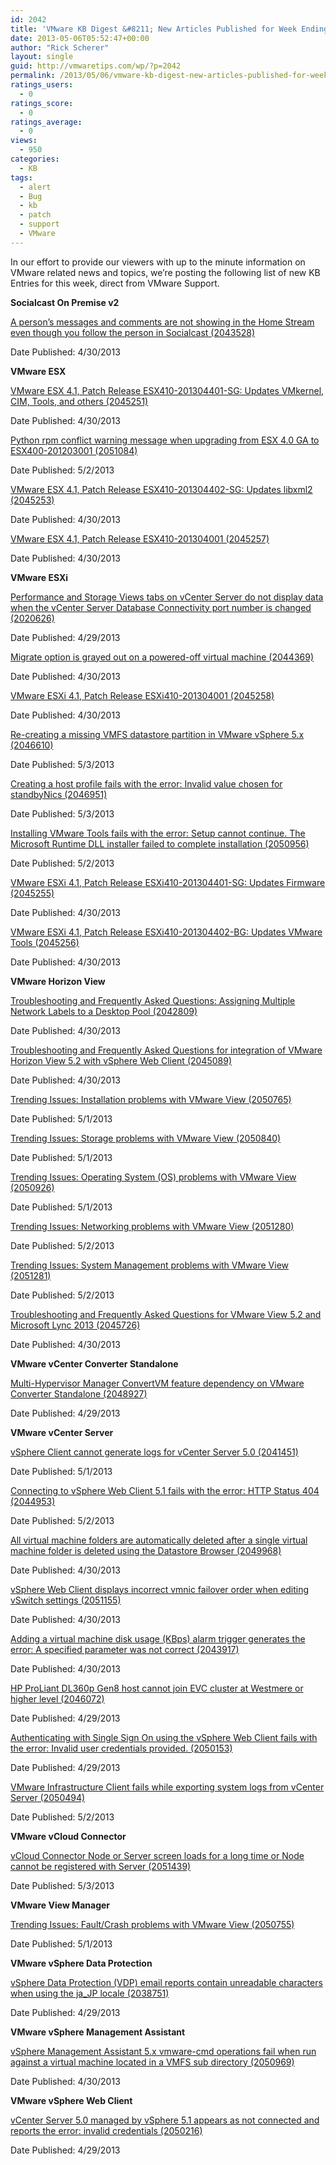 ```yaml
---
id: 2042
title: 'VMware KB Digest &#8211; New Articles Published for Week Ending 5/4/13'
date: 2013-05-06T05:52:47+00:00
author: "Rick Scherer"
layout: single
guid: http://vmwaretips.com/wp/?p=2042
permalink: /2013/05/06/vmware-kb-digest-new-articles-published-for-week-ending-5413/
ratings_users:
  - 0
ratings_score:
  - 0
ratings_average:
  - 0
views:
  - 950
categories:
  - KB
tags:
  - alert
  - Bug
  - kb
  - patch
  - support
  - VMware
---
```

In our effort to provide our viewers with up to the minute information on VMware related news and topics, we&#8217;re posting the following list of new KB Entries for this week, direct from VMware Support.

**<!--more-->Socialcast On Premise v2**

<a href="http://kb.vmware.com/kb/2043528" target="_blank">A person’s messages and comments are not showing in the Home Stream even though you follow the person in Socialcast (2043528)</a>
  
Date Published: 4/30/2013

**VMware ESX**
  
<a href="http://kb.vmware.com/kb/2045251" target="_blank">VMware ESX 4.1, Patch Release ESX410-201304401-SG: Updates VMkernel, CIM, Tools, and others (2045251)</a>
  
Date Published: 4/30/2013
  
<a href="http://kb.vmware.com/kb/2051084" target="_blank">Python rpm conflict warning message when upgrading from ESX 4.0 GA to ESX400-201203001 (2051084)</a>
  
Date Published: 5/2/2013
  
<a href="http://kb.vmware.com/kb/2045253" target="_blank">VMware ESX 4.1, Patch Release ESX410-201304402-SG: Updates libxml2 (2045253)</a>
  
Date Published: 4/30/2013
  
<a href="http://kb.vmware.com/kb/2045257" target="_blank">VMware ESX 4.1, Patch Release ESX410-201304001 (2045257)</a>
  
Date Published: 4/30/2013

**VMware ESXi**
  
<a href="http://kb.vmware.com/kb/2020626" target="_blank">Performance and Storage Views tabs on vCenter Server do not display data when the vCenter Server Database Connectivity port number is changed (2020626)</a>
  
Date Published: 4/29/2013
  
<a href="http://kb.vmware.com/kb/2044369" target="_blank">Migrate option is grayed out on a powered-off virtual machine (2044369)</a>
  
Date Published: 4/30/2013
  
<a href="http://kb.vmware.com/kb/2045258" target="_blank">VMware ESXi 4.1, Patch Release ESXi410-201304001 (2045258)</a>
  
Date Published: 4/30/2013
  
<a href="http://kb.vmware.com/kb/2046610" target="_blank">Re-creating a missing VMFS datastore partition in VMware vSphere 5.x (2046610)</a>
  
Date Published: 5/3/2013
  
<a href="http://kb.vmware.com/kb/2046951" target="_blank">Creating a host profile fails with the error: Invalid value chosen for standbyNics (2046951)</a>
  
Date Published: 5/3/2013
  
<a href="http://kb.vmware.com/kb/2050956" target="_blank">Installing VMware Tools fails with the error: Setup cannot continue. The Microsoft Runtime DLL installer failed to complete installation (2050956)</a>
  
Date Published: 5/2/2013
  
<a href="http://kb.vmware.com/kb/2045255" target="_blank">VMware ESXi 4.1, Patch Release ESXi410-201304401-SG: Updates Firmware (2045255)</a>
  
Date Published: 4/30/2013
  
<a href="http://kb.vmware.com/kb/2045256" target="_blank">VMware ESXi 4.1, Patch Release ESXi410-201304402-BG: Updates VMware Tools (2045256)</a>
  
Date Published: 4/30/2013

**VMware Horizon View**
  
<a href="http://kb.vmware.com/kb/2042809" target="_blank">Troubleshooting and Frequently Asked Questions: Assigning Multiple Network Labels to a Desktop Pool (2042809)</a>
  
Date Published: 4/30/2013
  
<a href="http://kb.vmware.com/kb/2045089" target="_blank">Troubleshooting and Frequently Asked Questions for integration of VMware Horizon View 5.2 with vSphere Web Client (2045089)</a>
  
Date Published: 4/30/2013
  
<a href="http://kb.vmware.com/kb/2050765" target="_blank">Trending Issues: Installation problems with VMware View (2050765)</a>
  
Date Published: 5/1/2013
  
<a href="http://kb.vmware.com/kb/2050840" target="_blank">Trending Issues: Storage problems with VMware View (2050840)</a>
  
Date Published: 5/1/2013
  
<a href="http://kb.vmware.com/kb/2050926" target="_blank">Trending Issues: Operating System (OS) problems with VMware View (2050926)</a>
  
Date Published: 5/1/2013
  
<a href="http://kb.vmware.com/kb/2051280" target="_blank">Trending Issues: Networking problems with VMware View (2051280)</a>
  
Date Published: 5/2/2013
  
<a href="http://kb.vmware.com/kb/2051281" target="_blank">Trending Issues: System Management problems with VMware View (2051281)</a>
  
Date Published: 5/2/2013
  
<a href="http://kb.vmware.com/kb/2045726" target="_blank">Troubleshooting and Frequently Asked Questions for VMware View 5.2 and Microsoft Lync 2013 (2045726)</a>
  
Date Published: 4/30/2013

**VMware vCenter Converter Standalone**
  
<a href="http://kb.vmware.com/kb/2048927" target="_blank">Multi-Hypervisor Manager ConvertVM feature dependency on VMware Converter Standalone (2048927)</a>
  
Date Published: 4/29/2013

**VMware vCenter Server**
  
<a href="http://kb.vmware.com/kb/2041451" target="_blank">vSphere Client cannot generate logs for vCenter Server 5.0 (2041451)</a>
  
Date Published: 5/1/2013
  
<a href="http://kb.vmware.com/kb/2044953" target="_blank">Connecting to vSphere Web Client 5.1 fails with the error: HTTP Status 404 (2044953)</a>
  
Date Published: 5/2/2013
  
<a href="http://kb.vmware.com/kb/2049968" target="_blank">All virtual machine folders are automatically deleted after a single virtual machine folder is deleted using the Datastore Browser (2049968)</a>
  
Date Published: 4/30/2013
  
<a href="http://kb.vmware.com/kb/2051155" target="_blank">vSphere Web Client displays incorrect vmnic failover order when editing vSwitch settings (2051155)</a>
  
Date Published: 4/30/2013
  
<a href="http://kb.vmware.com/kb/2043917" target="_blank">Adding a virtual machine disk usage (KBps) alarm trigger generates the error: A specified parameter was not correct (2043917)</a>
  
Date Published: 4/30/2013
  
<a href="http://kb.vmware.com/kb/2046072" target="_blank">HP ProLiant DL360p Gen8 host cannot join EVC cluster at Westmere or higher level (2046072)</a>
  
Date Published: 4/29/2013
  
<a href="http://kb.vmware.com/kb/2050153" target="_blank">Authenticating with Single Sign On using the vSphere Web Client fails with the error: Invalid user credentials provided. (2050153)</a>
  
Date Published: 4/29/2013
  
<a href="http://kb.vmware.com/kb/2050494" target="_blank">VMware Infrastructure Client fails while exporting system logs from vCenter Server (2050494)</a>
  
Date Published: 5/2/2013

**VMware vCloud Connector**
  
<a href="http://kb.vmware.com/kb/2051439" target="_blank">vCloud Connector Node or Server screen loads for a long time or Node cannot be registered with Server (2051439)</a>
  
Date Published: 5/3/2013

**VMware View Manager**
  
<a href="http://kb.vmware.com/kb/2050755" target="_blank">Trending Issues: Fault/Crash problems with VMware View (2050755)</a>
  
Date Published: 5/1/2013

**VMware vSphere Data Protection**
  
<a href="http://kb.vmware.com/kb/2038751" target="_blank">vSphere Data Protection (VDP) email reports contain unreadable characters when using the ja_JP locale (2038751)</a>
  
Date Published: 4/29/2013

**VMware vSphere Management Assistant**
  
<a href="http://kb.vmware.com/kb/2050969" target="_blank">vSphere Management Assistant 5.x vmware-cmd operations fail when run against a virtual machine located in a VMFS sub directory (2050969)</a>
  
Date Published: 4/30/2013

**VMware vSphere Web Client**
  
<a href="http://kb.vmware.com/kb/2050216" target="_blank">vCenter Server 5.0 managed by vSphere 5.1 appears as not connected and reports the error: invalid credentials (2050216)</a>
  
Date Published: 4/29/2013

<div class="feedflare">
  <a href="http://feeds.feedburner.com/~ff/VmwareKnowledgebaseWeeklyDigest?a=Trc2LVJwypY:Wh5fSwnHABo:yIl2AUoC8zA"><img src="http://feeds.feedburner.com/~ff/VmwareKnowledgebaseWeeklyDigest?d=yIl2AUoC8zA" alt="" border="0" /></a> <a href="http://feeds.feedburner.com/~ff/VmwareKnowledgebaseWeeklyDigest?a=Trc2LVJwypY:Wh5fSwnHABo:F7zBnMyn0Lo"><img src="http://feeds.feedburner.com/~ff/VmwareKnowledgebaseWeeklyDigest?i=Trc2LVJwypY:Wh5fSwnHABo:F7zBnMyn0Lo" alt="" border="0" /></a> <a href="http://feeds.feedburner.com/~ff/VmwareKnowledgebaseWeeklyDigest?a=Trc2LVJwypY:Wh5fSwnHABo:TzevzKxY174"><img src="http://feeds.feedburner.com/~ff/VmwareKnowledgebaseWeeklyDigest?d=TzevzKxY174" alt="" border="0" /></a>
</div>